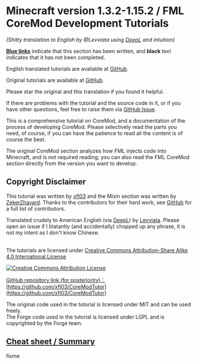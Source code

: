 # Minecraft version 1.3.2-1.15.2 / FML CoreMod Development Tutorials
_(Shitty translation to English by @Levviata using [DeepL](https://www.deepl.com/en/translator) and intuition)_

[**Blue links**](#) indicate that this section has been written, and **black** text indicates that it has not been completed.

English translated tutorials are available at [GitHub](https://github.com/Levviata/CoreModTutor/tree/master/book).

Original tutorials are available at [GitHub](https://github.com/xfl03/CoreModTutor/tree/master/book).

Please star the original and this translation if you found it helpful.

If there are problems with the tutorial and the source code in it, or if you have other questions, feel free to raise them via [GitHub Issue](https://github.com/xfl03/CoreModTutor/issues).

This is a comprehensive tutorial on CoreMod, and a documentation of the process of developing CoreMod. Please selectively read the parts you need, of course, if you can have the patience to read all the content is of course the best.  

The original CoreMod section analyzes how FML injects code into Minecraft, and is not required reading; you can also read the FML CoreMod section directly from the version you want to develop.

## Copyright Disclaimer
This tutorial was written by [xfl03](https://github.com/xfl03) and the Mixin section was written by [ZekerZhayard](https://github.com/ZekerZhayard). Thanks to the contributors for their hard work, see [GitHub](https://github.com/xfl03/CoreModTutor/graphs/contributors) for a full list of contributors.

Translated crudely to American English (via [DeepL](https://www.deepl.com/en/translator)) by [Levviata](https://github.com/Levviata). Please open an issue if I blatantly (and accidentally) chopped up any phrase, it is not my intent as I don't know Chinese.

</a><br />The tutorials are licensed under 
<a rel="license" href="http://creativecommons.org/licenses/by-sa/4.0/">
    Creative Commons Attribution-Share Alike 4.0 International License
</a>

<a rel="license" href="http://creativecommons.org/licenses/by-sa/4.0/">
    <img alt="Creative Commons Attribution License" style="border-width:0" src="https://i.creativecommons.org/l/by-sa/4.0/88x31.png" />

GitHub repository link (for posteriority)：  
[https://github.com/xfl03/CoreModTutor](https://github.com/xfl03/CoreModTutor)

The original code used in the tutorial is licensed under MIT and can be used freely.  
The Forge code used in the tutorial is licensed under LGPL and is copyrighted by the Forge team.

## [Cheat sheet / Summary](SUMMARY.md)
fixme
